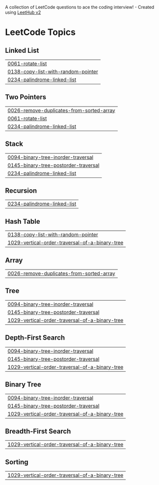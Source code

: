 A collection of LeetCode questions to ace the coding interview! - Created using [LeetHub v2](https://github.com/arunbhardwaj/LeetHub-2.0)
<!---LeetCode Topics Start-->
# LeetCode Topics
## Linked List
|  |
| ------- |
| [0061-rotate-list](https://github.com/A-Dharnish/Leetcode/tree/master/0061-rotate-list) |
| [0138-copy-list-with-random-pointer](https://github.com/A-Dharnish/Leetcode/tree/master/0138-copy-list-with-random-pointer) |
| [0234-palindrome-linked-list](https://github.com/A-Dharnish/Leetcode/tree/master/0234-palindrome-linked-list) |
## Two Pointers
|  |
| ------- |
| [0026-remove-duplicates-from-sorted-array](https://github.com/A-Dharnish/Leetcode/tree/master/0026-remove-duplicates-from-sorted-array) |
| [0061-rotate-list](https://github.com/A-Dharnish/Leetcode/tree/master/0061-rotate-list) |
| [0234-palindrome-linked-list](https://github.com/A-Dharnish/Leetcode/tree/master/0234-palindrome-linked-list) |
## Stack
|  |
| ------- |
| [0094-binary-tree-inorder-traversal](https://github.com/A-Dharnish/Leetcode/tree/master/0094-binary-tree-inorder-traversal) |
| [0145-binary-tree-postorder-traversal](https://github.com/A-Dharnish/Leetcode/tree/master/0145-binary-tree-postorder-traversal) |
| [0234-palindrome-linked-list](https://github.com/A-Dharnish/Leetcode/tree/master/0234-palindrome-linked-list) |
## Recursion
|  |
| ------- |
| [0234-palindrome-linked-list](https://github.com/A-Dharnish/Leetcode/tree/master/0234-palindrome-linked-list) |
## Hash Table
|  |
| ------- |
| [0138-copy-list-with-random-pointer](https://github.com/A-Dharnish/Leetcode/tree/master/0138-copy-list-with-random-pointer) |
| [1029-vertical-order-traversal-of-a-binary-tree](https://github.com/A-Dharnish/Leetcode/tree/master/1029-vertical-order-traversal-of-a-binary-tree) |
## Array
|  |
| ------- |
| [0026-remove-duplicates-from-sorted-array](https://github.com/A-Dharnish/Leetcode/tree/master/0026-remove-duplicates-from-sorted-array) |
## Tree
|  |
| ------- |
| [0094-binary-tree-inorder-traversal](https://github.com/A-Dharnish/Leetcode/tree/master/0094-binary-tree-inorder-traversal) |
| [0145-binary-tree-postorder-traversal](https://github.com/A-Dharnish/Leetcode/tree/master/0145-binary-tree-postorder-traversal) |
| [1029-vertical-order-traversal-of-a-binary-tree](https://github.com/A-Dharnish/Leetcode/tree/master/1029-vertical-order-traversal-of-a-binary-tree) |
## Depth-First Search
|  |
| ------- |
| [0094-binary-tree-inorder-traversal](https://github.com/A-Dharnish/Leetcode/tree/master/0094-binary-tree-inorder-traversal) |
| [0145-binary-tree-postorder-traversal](https://github.com/A-Dharnish/Leetcode/tree/master/0145-binary-tree-postorder-traversal) |
| [1029-vertical-order-traversal-of-a-binary-tree](https://github.com/A-Dharnish/Leetcode/tree/master/1029-vertical-order-traversal-of-a-binary-tree) |
## Binary Tree
|  |
| ------- |
| [0094-binary-tree-inorder-traversal](https://github.com/A-Dharnish/Leetcode/tree/master/0094-binary-tree-inorder-traversal) |
| [0145-binary-tree-postorder-traversal](https://github.com/A-Dharnish/Leetcode/tree/master/0145-binary-tree-postorder-traversal) |
| [1029-vertical-order-traversal-of-a-binary-tree](https://github.com/A-Dharnish/Leetcode/tree/master/1029-vertical-order-traversal-of-a-binary-tree) |
## Breadth-First Search
|  |
| ------- |
| [1029-vertical-order-traversal-of-a-binary-tree](https://github.com/A-Dharnish/Leetcode/tree/master/1029-vertical-order-traversal-of-a-binary-tree) |
## Sorting
|  |
| ------- |
| [1029-vertical-order-traversal-of-a-binary-tree](https://github.com/A-Dharnish/Leetcode/tree/master/1029-vertical-order-traversal-of-a-binary-tree) |
<!---LeetCode Topics End-->
